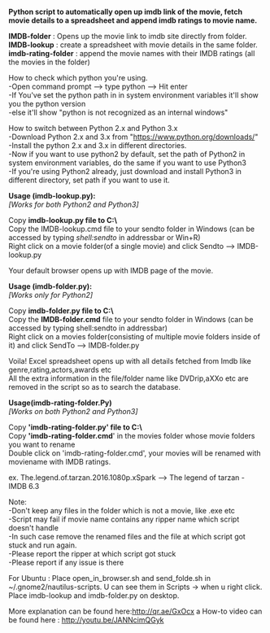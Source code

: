 **Python script to automatically open up imdb link of the movie, fetch movie details to a spreadsheet and append imdb ratings to movie name.**

**IMDB-folder** :	Opens up the movie link to imdb site directly from folder.  
**IMDB-lookup**	: create a spreadsheet with movie details in the same folder.  
**imdb-rating-folder** : append the movie names with their IMDB ratings (all the movies in the folder)

How to check which python you're using.  
-Open command prompt --> type python --> Hit enter  
-If You've set the python path in in system environment variables it'll show you the python version  
-else it'll show "python is not recognized as an internal windows"  

How to switch between Python 2.x and Python 3.x  
-Download Python 2.x and 3.x from "https://www.python.org/downloads/"  
-Install the python 2.x and 3.x in different directories.  
-Now if you want to use python2 by default, set the path of Python2 in system environment variables, do the same if you want to use Python3  
-If you're using Python2 already, just download and install Python3 in different directory, set path if you want to use it.  

**Usage (imdb-lookup.py):**  
*[Works for both Python2 and Python3]*

Copy **imdb-lookup.py file to C:\\**  
Copy the IMDB-lookup.cmd file to your sendto folder in Windows (can be accessed by typing *shell:sendto* in addressbar or Win+R)  
Right click on a movie folder(of a single movie) and click Sendto --> IMDB-lookup.py  

Your default browser opens up with IMDB page of the movie.  

**Usage (imdb-folder.py):**  
*[Works only for Python2]*

Copy **imdb-folder.py file to C:\\**  
Copy the **IMDB-folder.cmd** file to your sendto folder in Windows (can be accessed by typing shell:sendto in addressbar)  
Right click on a movies folder(consisting of multiple movie folders inside of it) and click SendTo --> IMDB-folder.py  

Voila! Excel spreadsheet opens up with all details fetched from Imdb like genre,rating,actors,awards etc  
All the extra information in the file/folder name like DVDrip,aXXo etc are removed in the script so as to search the database.  

**Usage(imdb-rating-folder.Py)**  
*[Works on both Python2 and Python3]*  

Copy **'imdb-rating-folder.py' file to C:\\**  
Copy **'imdb-rating-folder.cmd**' in the movies folder whose movie folders you want to rename  
Double click on 'imdb-rating-folder.cmd', your movies will be renamed with moviename with IMDB ratings.  
  
ex. The.legend.of.tarzan.2016.1080p.xSpark --> The legend of tarzan - IMDB 6.3  

Note:  
-Don't keep any files in the folder which is not a movie, like .exe etc  
-Script may fail if movie name contains any ripper name which script doesn't handle  
-In such case remove the renamed files and the file at which script got stuck and run again.  
-Please report the ripper at which script got stuck  
-Please report if any issue is there  

For Ubuntu :
Place open_in_browser.sh and send_folde.sh in ~/.gnome2/nautilus-scripts. U can see them in Scripts -> when u right click.
Place imdb-lookup and imdb-folder.py on desktop.


More explanation can be found here:http://qr.ae/GxOcx
a How-to video can be found here : http://youtu.be/JANNcimQGyk

